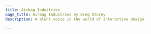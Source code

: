 ```yaml
---
title: Airbag Industries
page_title: Airbag Industries by Greg Storey
description: A blunt voice in the world of interactive design.

---
```

